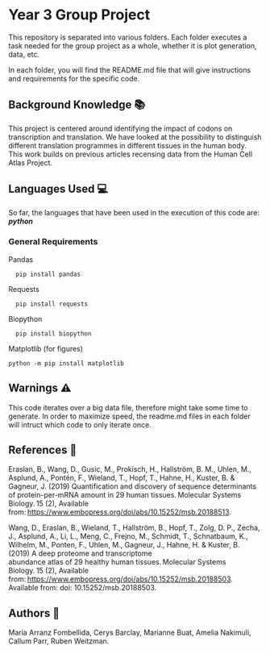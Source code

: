 # Year 3 Group Project
This repository is separated into various folders. Each folder executes a task needed for the group project as a whole, whether it is plot generation, data, etc.

In each folder, you will find the README.md file that will give instructions and requirements for the specific code.

## Background Knowledge :books:
This project is centered around identifying the impact of codons on transcription and translation. We have looked at the possibility to distinguish different translation programmes in different tissues in the human body. This work builds on previous articles recensing data from the Human Cell Atlas Project.
## Languages Used :computer:

So far, the languages that have been used in the execution of this code are: ***python***

### General Requirements 
Pandas
```
  pip install pandas
```
Requests
```
  pip install requests
```
Biopython
```
  pip install biopython
```
Matplotlib (for figures)
```
python -m pip install matplotlib
```

## Warnings :warning:
This code iterates over a big data file, therefore might take some time to generate. In order to maximize speed, the readme.md files in each folder will intruct which code to only iterate once.

## References :file_folder:
Eraslan, B., Wang, D., Gusic, M., Prokisch, H., Hallström, B. M., Uhlen, M., Asplund, A., Pontén, F., Wieland, T., Hopf, T., Hahne, H.,   Kuster, B. & Gagneur, J. (2019) Quantification and discovery of sequence determinants of protein-per-mRNA amount in 29 human 
  tissues. Molecular Systems Biology. 15 (2), Available from: https://www.embopress.org/doi/abs/10.15252/msb.20188513. 

Wang, D., Eraslan, B., Wieland, T., Hallström, B., Hopf, T., Zolg, D. P., Zecha, J., Asplund, A., Li, L., Meng, C., Frejno, M., Schmidt,   T., Schnatbaum, K., Wilhelm, M., Ponten, F., Uhlen, M., Gagneur, J., Hahne, H. & Kuster, B. (2019) A deep proteome and transcriptome  
  abundance atlas of 29 healthy human tissues. Molecular Systems Biology. 15 (2), Available      
  from: https://www.embopress.org/doi/abs/10.15252/msb.20188503. Available from: doi: 10.15252/msb.20188503. 

## Authors :pencil:
Maria Arranz Fombellida, Cerys Barclay, Marianne Buat, 
Amelia Nakimuli, Callum Parr, Ruben Weitzman.
